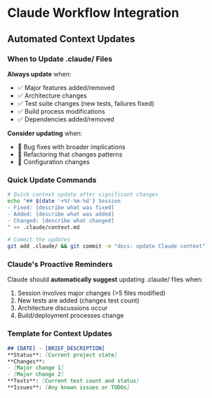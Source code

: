 # Claude Workflow Integration

## Automated Context Updates

### When to Update .claude/ Files

**Always update** when:
- ✅ Major features added/removed
- ✅ Architecture changes
- ✅ Test suite changes (new tests, failures fixed)
- ✅ Build process modifications
- ✅ Dependencies added/removed

**Consider updating** when:
- 🤔 Bug fixes with broader implications
- 🤔 Refactoring that changes patterns
- 🤔 Configuration changes

### Quick Update Commands

```bash
# Quick context update after significant changes
echo "## $(date '+%Y-%m-%d') Session
- Fixed: [describe what was fixed]
- Added: [describe what was added]
- Changed: [describe what changed]
" >> .claude/context.md

# Commit the updates
git add .claude/ && git commit -m "docs: update Claude context"
```

### Claude's Proactive Reminders

Claude should **automatically suggest** updating .claude/ files when:
1. Session involves major changes (>5 files modified)
2. New tests are added (changes test count)
3. Architecture discussions occur
4. Build/deployment processes change

### Template for Context Updates

```markdown
## [DATE] - [BRIEF_DESCRIPTION]
**Status**: [Current project state]
**Changes**: 
- [Major change 1]
- [Major change 2]
**Tests**: [Current test count and status]
**Issues**: [Any known issues or TODOs]
```